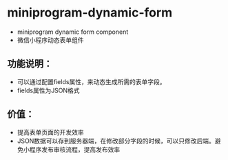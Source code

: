 # miniprogram-dynamic-form
- miniprogram dynamic form component
- 微信小程序动态表单组件

## 功能说明：

- 可以通过配置fields属性，来动态生成所需的表单字段。
- fields属性为JSON格式


## 价值：

- 提高表单页面的开发效率
- JSON数据可以存到服务器端，在修改部分字段的时候，可以只修改后端。避免小程序发布审核流程，提高发布效率
